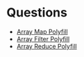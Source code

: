 # Questions

- [Array Map Polyfill](./Questions/01-Map-Polyfill.js)
- [Array Filter Polyfill](./Questions/02-Filter-Polyfill.js)
- [Array Reduce Polyfill](./Questions/03-Reduce-Polyfill.js)
